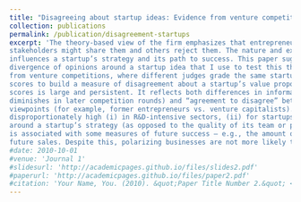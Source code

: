 ```yaml
---
title: "Disagreeing about startup ideas: Evidence from venture competitions <br> <br> <span style='font-weight: normal; font-style: italic;'>R&R, Strategy Science</span>"
collection: publications
permalink: /publication/disagreement-startups
excerpt: 'The theory-based view of the firm emphasizes that entrepreneurs have polarizing beliefs – some
stakeholders might share them and others reject them. The nature and extent of this disagreement
influences a startup’s strategy and its path to success. This paper suggests a new measure of the
divergence of opinions around a startup idea that I use to test this theoretical framework. Leveraging data
from venture competitions, where different judges grade the same startup, I use the dispersion in their
scores to build a measure of disagreement about a startup’s value proposition. I find that disagreement in
scores is large and persistent. It reflects both differences in information (that is, disagreement that
diminishes in later competition rounds) and “agreement to disagree” between judges with different
viewpoints (for example, former entrepreneurs vs. venture capitalists). Such disagreement is
disproportionately high (i) in R&D-intensive sectors, (ii) for startups with a granted patent, and (iii)
around a startup’s strategy (as opposed to the quality of its team or product). I conclude that polarization
is associated with some measures of future success – e.g., the amount of funding eventually raised and
future sales. Despite this, polarizing businesses are not more likely to be acquired. Finally, I discuss the implications of this evidence for entrepreneurial strategy.'
#date: 2010-10-01
#venue: 'Journal 1'
#slidesurl: 'http://academicpages.github.io/files/slides2.pdf'
#paperurl: 'http://academicpages.github.io/files/paper2.pdf'
#citation: 'Your Name, You. (2010). &quot;Paper Title Number 2.&quot; <i>Journal 1</i>. 1(2).'
---
```



